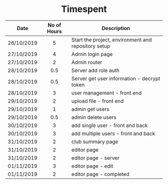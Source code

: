 <!-- markdownlint-disable MD033 -->
<!-- markdownlint-disable MD041 -->
<h1 align="center">Timespent</h1>

|Date      |No of Hours |Description|
|:--------:|:----------:|-----------|
|26/10/2019|5           |Start the project, environment and repository setup|
|27/10/2019|4           |Admin login page|
|27/10/2019|2           |Admin router|
|28/10/2019|0.5         |Server add role auth|
|28/10/2019|0.5         |Server get user information - decrypt token|
|28/10/2019|3           |user management - front end|
|29/10/2019|2           |upload file - front end|
|29/10/2019|1           |admin get users|
|29/10/2019|0.5         |admin delete users|
|30/10/2019|3           |add single user - front and back|
|30/10/2019|3           |add multiple users - front and back|
|31/10/2019|2           |club summary page|
|31/10/2019|2           |editor page|
|31/10/2019|2           |editor page - server|
|01/11/2019|3           |editor page - edit |
|01/11/2019|2           |editor page - completed |
